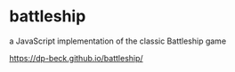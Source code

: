 # battleship

a JavaScript implementation of the classic Battleship game

https://dp-beck.github.io/battleship/ 
